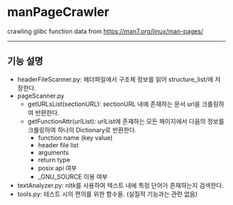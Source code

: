 # manPageCrawler


crawling glibc function data from https://man7.org/linux/man-pages/

---
## 기능 설명
* headerFileScanner.py: 헤더파일에서 구조체 정보를 읽어 structure_list/에 저장한다.
* pageScanner.py
  * getURLsList(sectionURL): sectionURL 내에 존재하는 문서 url을 크롤링하여 반환한다.
  * getFunctionAttr(urlList): urlList에 존재하는 모든 페이지에서 다음의 정보를 크롤링하여 하나의 Dictionary로 반환한다.
    * function name (key value)
    * header file list
    * arguments
    * return type
    * posix api 여부
    * _GNU_SOURCE 이용 여부
* textAnalyzer.py: nltk를 사용하여 텍스트 내에 특정 단어가 존재하는지 검색한다.
* tools.py: 테스트 시의 편의를 위한 함수들. (실질적 기능과는 관련 없음)